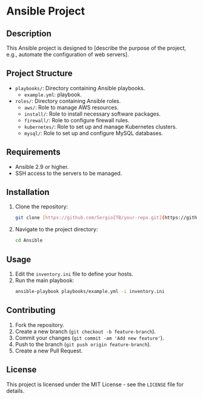# Ansible Project

## Description
This Ansible project is designed to [describe the purpose of the project, e.g., automate the configuration of web servers].

## Project Structure
- `playbooks/`: Directory containing Ansible playbooks.
  - `example.yml`: playbook.
- `roles/`: Directory containing Ansible roles.
  - `aws/`: Role to manage AWS resources.
  - `install/`: Role to install necessary software packages.
  - `firewall/`: Role to configure firewall rules.
  - `kubernetes/`: Role to set up and manage Kubernetes clusters.
  - `mysql/`: Role to set up and configure MySQL databases.

## Requirements
- Ansible 2.9 or higher.
- SSH access to the servers to be managed.

## Installation
1. Clone the repository:
    ```bash
    git clone [https://github.com/SergioITB/your-repo.git](https://github.com/SergioZ3R0/Ansible.git)
    ```
2. Navigate to the project directory:
    ```bash
    cd Ansible
    ```

## Usage
1. Edit the `inventory.ini` file to define your hosts.
2. Run the main playbook:
    ```bash
    ansible-playbook playbooks/example.yml -i inventory.ini
    ```

## Contributing
1. Fork the repository.
2. Create a new branch (`git checkout -b feature-branch`).
3. Commit your changes (`git commit -am 'Add new feature'`).
4. Push to the branch (`git push origin feature-branch`).
5. Create a new Pull Request.

## License
This project is licensed under the MIT License - see the `LICENSE` file for details.
